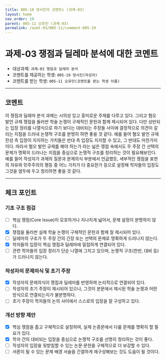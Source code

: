 ```yaml
---
title: 005-19 양서진의 코멘트c (과제-03) 
layout: home
nav_order: 19
parent: 005-11 오유민 (과제-03)
permalink: /asmt-03/005-11/comment-005-19
---
```


# 과제-03 쟁점과 딜레마 분석에 대한 코멘트

- 대상과제: `과제-03 쟁점과 딜레마 분석`
- 코멘트를 제공하는 학생: `005-19 양서진(작성자)` 
- 코멘트를 받는 학생: `005-11 오유민(코멘트를 받는 학생 이름)` 

---

## 코멘트

이 쟁점과 딜레마 분석 과제는 시의성 있고 흥미로운 주제를 다루고 있다. 그리고 혐오 발언 규제 쟁점을 둘러싼 학술 논쟁이 구체적인 문헌과 함께 제시되어 있다. 다만 상반되는 입장 정리를 나열식으로 하기 보다는 대비되는 주장들 사이에 결정적으로 의견이 갈리는 지점을 드러내 논쟁적 구조를 분명히 하면 좋을 것 같다. 예를 들어 혐오 발언 규제 찬성 측 입장이 지지하는 가치들은 반대 측 입장도 지지할 수 있고, 그 반대도 마찬가지이다. 따라서 혐오 발언 규제를 해야 하는가 라는 넓은 쟁점 속에서도 두 주장 간 선택의 문제가 명확히 드러나는 지점을 중심으로 논쟁적 구조를 정리하는 것이 필요해보인다. 예를 들어 작성자가 과제의 질문과 문제의식 부분에서 언급했듯, 세부적인 쟁점을 표현의 자유와 민주주의의 평등 중 어느 가치가 더 중요한가 등으로 설정해 학자들의 입장도 그것을 염두에 두고 정리하면 좋을 것 같다.

---

## 체크 포인트

### **기초 구조 점검**
- [ ] 핵심 쟁점(Core Issue)이 모호하거나 지나치게 넓어서, 문제 설정이 분명하지 않다.
- [x] 쟁점을 둘러싼 실제 학술 논쟁이 구체적인 문헌과 함께 잘 제시되어 있다.
- [ ] 딜레마의 구조가 두 주장 간의 긴장 또는 선택의 문제로 명확하게 드러나지 않는다.
- [x] 학자들의 입장이 핵심 쟁점과 딜레마에 밀접하게 연결되어 있다.
- [ ] 관련 학자들의 입장 정리가 단순 나열에 그치고 있으며, 논쟁적 구조(찬반, 대비 등)가 드러나지 않는다.

### **작성자의 문제의식 및 초기 주장**
- [x] 작성자의 문제의식이 쟁점과 딜레마를 반영하여 논리적으로 연결되어 있다.
- [ ] 작성자의 초기 주장이 제시되어 있으나, 그것이 본문에서 제시된 학술 논쟁과 어떤 방식으로 연결되는지가 불분명하다.
- [ ] 초기 주장이 학자들의 논의 사이에서 스스로의 입장을 잘 구성하고 있다.

### **개선 방향 제안**
- [x] 핵심 쟁점을 좁고 구체적으로 설정하여, 실제 논증문에서 다룰 문제를 명확히 할 필요가 있다.
- [x] 학자 간의 대비되는 입장을 중심으로 논쟁적 구조를 선명히 정리하는 것이 좋다.
- [ ] 작성자의 입장을 뒷받침할 수 있는 논문·문헌을 구체적으로 더 보강할 수 있다.
- [ ] 서론이 될 수 있는 문제 배경 서술을 간결하게 재구성해보는 것도 도움이 될 것이다.
